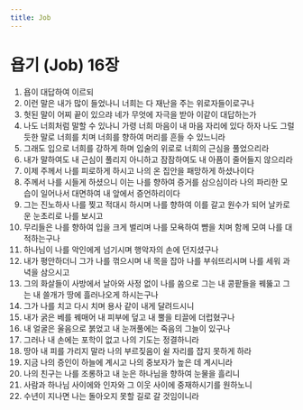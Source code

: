 ```yaml
---
title: Job
---
```


# 욥기 (Job) 16장
1. 욥이 대답하여 이르되
1. 이런 말은 내가 많이 들었나니 너희는 다 재난을 주는 위로자들이로구나
1. 헛된 말이 어찌 끝이 있으랴 네가 무엇에 자극을 받아 이같이 대답하는가
1. 나도 너희처럼 말할 수 있나니 가령 너희 마음이 내 마음 자리에 있다 하자 나도 그럴 듯한 말로 너희를 치며 너희를 향하여 머리를 흔들 수 있느니라
1. 그래도 입으로 너희를 강하게 하며 입술의 위로로 너희의 근심을 풀었으리라
1. 내가 말하여도 내 근심이 풀리지 아니하고 잠잠하여도 내 아픔이 줄어들지 않으리라
1. 이제 주께서 나를 피로하게 하시고 나의 온 집안을 패망하게 하셨나이다
1. 주께서 나를 시들게 하셨으니 이는 나를 향하여 증거를 삼으심이라 나의 파리한 모습이 일어나서 대면하여 내 앞에서 증언하리이다
1. 그는 진노하사 나를 찢고 적대시 하시며 나를 향하여 이를 갈고 원수가 되어 날카로운 눈초리로 나를 보시고
1. 무리들은 나를 향하여 입을 크게 벌리며 나를 모욕하여 뺨을 치며 함께 모여 나를 대적하는구나
1. 하나님이 나를 악인에게 넘기시며 행악자의 손에 던지셨구나
1. 내가 평안하더니 그가 나를 꺾으시며 내 목을 잡아 나를 부숴뜨리시며 나를 세워 과녁을 삼으시고
1. 그의 화살들이 사방에서 날아와 사정 없이 나를 쏨으로 그는 내 콩팥들을 꿰뚫고 그는 내 쓸개가 땅에 흘러나오게 하시는구나
1. 그가 나를 치고 다시 치며 용사 같이 내게 달려드시니
1. 내가 굵은 베를 꿰매어 내 피부에 덮고 내 뿔을 티끌에 더럽혔구나
1. 내 얼굴은 울음으로 붉었고 내 눈꺼풀에는 죽음의 그늘이 있구나
1. 그러나 내 손에는 포학이 없고 나의 기도는 정결하니라
1. 땅아 내 피를 가리지 말라 나의 부르짖음이 쉴 자리를 잡지 못하게 하라
1. 지금 나의 증인이 하늘에 계시고 나의 중보자가 높은 데 계시니라
1. 나의 친구는 나를 조롱하고 내 눈은 하나님을 향하여 눈물을 흘리니
1. 사람과 하나님 사이에와 인자와 그 이웃 사이에 중재하시기를 원하노니
1. 수년이 지나면 나는 돌아오지 못할 길로 갈 것임이니라